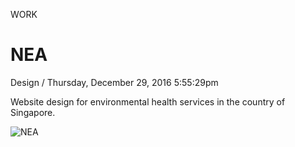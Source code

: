 <p class="type">WORK</p>

# NEA

<p class="meta">Design  /  Thursday, December 29, 2016 5:55:29pm</p>

Website design for environmental health services in the country of Singapore.

![NEA](https://farooq-agent.web.app/assets/images/works/large/upucuDho_work_image.jpg)
